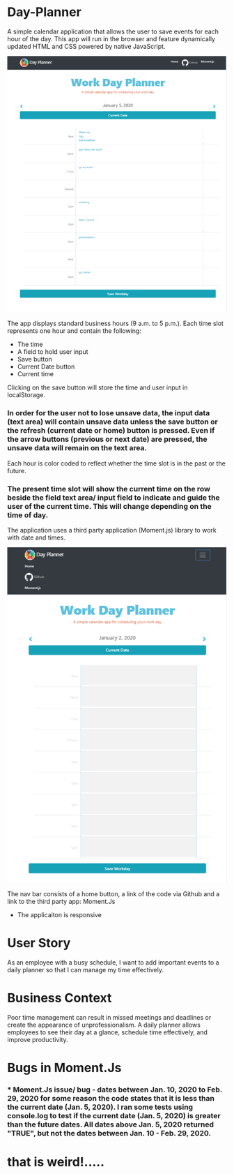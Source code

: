 # Day-Planner
A simple calendar application that allows the user to save events for each hour of the day. This app will run in the browser and feature dynamically updated HTML and CSS powered by native JavaScript.

![](/images/home.PNG)

The app displays standard business hours (9 a.m. to 5 p.m.). Each time slot represents one hour and contain the following:

* The time
* A field to hold user input
* Save button
* Current Date button
* Current time

Clicking on the save button will store the time and user input in localStorage. 
### In order for the user not to lose unsave data, the input data (text area) will contain unsave data unless the save button or the refresh (current date or home) button is pressed. Even if the arrow buttons (previous or next date) are pressed, the unsave data will remain on the text area. 

Each hour is color coded to reflect whether the time slot is in the past or the future. 
### The present time slot will show the current time on the row beside the field text area/ input field to indicate and guide the user of the current time. This will change depending on the time of day.

The application uses a third party application (Moment.js) library to work with date and times. 

![](/images/responsive.PNG)

The nav bar consists of a home button, a link of the code via Github and a link to the third party app: Moment.Js
* The applicaiton is responsive

# User Story
As an employee with a busy schedule,
I want to add important events to a daily planner
so that I can manage my time effectively.

# Business Context
Poor time management can result in missed meetings and deadlines or create the appearance of unprofessionalism. A daily planner allows employees to see their day at a glance, schedule time effectively, and improve productivity.

# Bugs in Moment.Js
### * Moment.Js issue/ bug - dates between Jan. 10, 2020 to Feb. 29, 2020 for some reason the code states that it is less than the current date (Jan. 5, 2020). I ran some tests using console.log to test if the current date (Jan. 5, 2020) is greater than the future dates. All dates above Jan. 5, 2020 returned "TRUE", but not the dates between Jan. 10 - Feb. 29, 2020. 
# that is weird!.....
